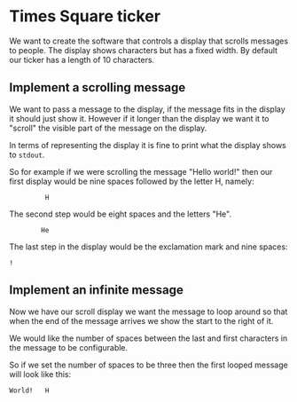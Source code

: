
# Times Square ticker

We want to create the software that controls a display that scrolls messages to people. The display shows characters but has a fixed width. By default our ticker has a length of 10 characters.

## Implement a scrolling message

We want to pass a message to the display, if the message fits in the display it should just show it. However if it longer than the display we want it to "scroll" the visible part of the message on the display.

In terms of representing the display it is fine to print what the display shows to `stdout`.

So for example if we were scrolling the message "Hello world!" then our first display would be nine spaces followed by the letter H, namely:

`         H`

The second step would be eight spaces and the letters "He".

`        He`

The last step in the display would be the exclamation mark and nine spaces:

`!         `

## Implement an infinite message

Now we have our scroll display we want the message to loop around so that when the end of the message arrives we show the start to the right of it.

We would like the number of spaces between the last and first characters in the message to be configurable.

So if we set the number of spaces to be three then the first looped message will look like this:

`World!   H`